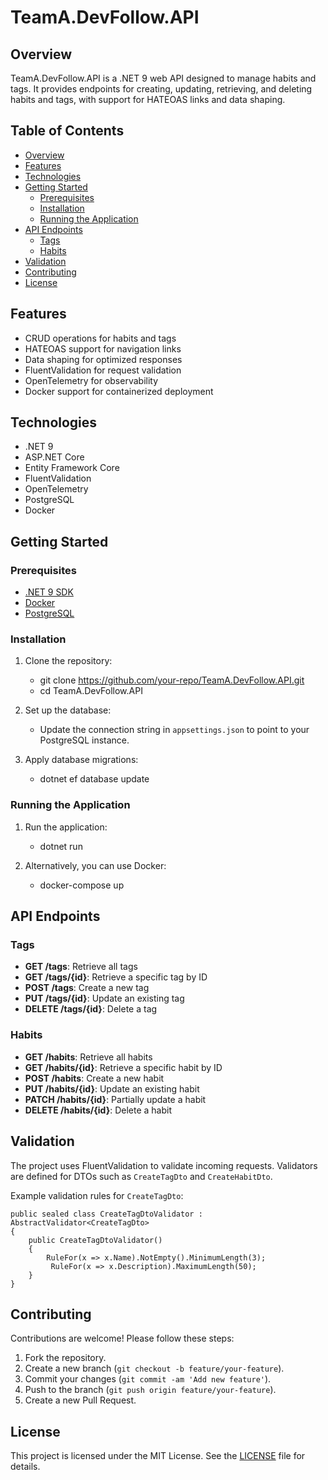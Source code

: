 # TeamA.DevFollow.API

## Overview

TeamA.DevFollow.API is a .NET 9 web API designed to manage habits and tags. It provides endpoints for creating, updating, retrieving, and deleting habits and tags, with support for HATEOAS links and data shaping.

## Table of Contents

- [Overview](#overview)
- [Features](#features)
- [Technologies](#technologies)
- [Getting Started](#getting-started)
  - [Prerequisites](#prerequisites)
  - [Installation](#installation)
  - [Running the Application](#running-the-application)
- [API Endpoints](#api-endpoints)
  - [Tags](#tags)
  - [Habits](#habits)
- [Validation](#validation)
- [Contributing](#contributing)
- [License](#license)

## Features

- CRUD operations for habits and tags
- HATEOAS support for navigation links
- Data shaping for optimized responses
- FluentValidation for request validation
- OpenTelemetry for observability
- Docker support for containerized deployment

## Technologies

- .NET 9
- ASP.NET Core
- Entity Framework Core
- FluentValidation
- OpenTelemetry
- PostgreSQL
- Docker

## Getting Started

### Prerequisites

- [.NET 9 SDK](https://dotnet.microsoft.com/download/dotnet/9.0)
- [Docker](https://www.docker.com/get-started)
- [PostgreSQL](https://www.postgresql.org/download/)

### Installation

1. Clone the repository:
    - git clone https://github.com/your-repo/TeamA.DevFollow.API.git
    - cd TeamA.DevFollow.API

2. Set up the database:
    - Update the connection string in `appsettings.json` to point to your PostgreSQL instance.

3. Apply database migrations:
    - dotnet ef database update


### Running the Application

1. Run the application:
    - dotnet run

2. Alternatively, you can use Docker:
    - docker-compose up


## API Endpoints

### Tags

- **GET /tags**: Retrieve all tags
- **GET /tags/{id}**: Retrieve a specific tag by ID
- **POST /tags**: Create a new tag
- **PUT /tags/{id}**: Update an existing tag
- **DELETE /tags/{id}**: Delete a tag

### Habits

- **GET /habits**: Retrieve all habits
- **GET /habits/{id}**: Retrieve a specific habit by ID
- **POST /habits**: Create a new habit
- **PUT /habits/{id}**: Update an existing habit
- **PATCH /habits/{id}**: Partially update a habit
- **DELETE /habits/{id}**: Delete a habit

## Validation

The project uses FluentValidation to validate incoming requests. Validators are defined for DTOs such as `CreateTagDto` and `CreateHabitDto`.

Example validation rules for `CreateTagDto`:
```
public sealed class CreateTagDtoValidator : AbstractValidator<CreateTagDto> 
{ 
    public CreateTagDtoValidator() 
    { 
        RuleFor(x => x.Name).NotEmpty().MinimumLength(3);
         RuleFor(x => x.Description).MaximumLength(50); 
    } 
}
```

## Contributing

Contributions are welcome! Please follow these steps:

1. Fork the repository.
2. Create a new branch (`git checkout -b feature/your-feature`).
3. Commit your changes (`git commit -am 'Add new feature'`).
4. Push to the branch (`git push origin feature/your-feature`).
5. Create a new Pull Request.

## License

This project is licensed under the MIT License. See the [LICENSE](LICENSE) file for details.
